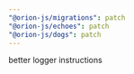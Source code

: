 ```yaml
---
"@orion-js/migrations": patch
"@orion-js/echoes": patch
"@orion-js/dogs": patch
---
```


better logger instructions
